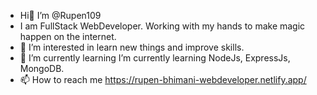 -  Hi👋 I’m @Rupen109
-  I am FullStack WebDeveloper.  Working with my hands to make magic happen on the internet.
- 👀 I’m interested in learn new things and improve skills.
- 🌱 I’m currently learning I’m currently learning NodeJs, ExpressJs, MongoDB.
- 📫 How to reach me https://rupen-bhimani-webdeveloper.netlify.app/

<!---
Rupen109/Rupen109 is a ✨ special ✨ repository because its `README.md` (this file) appears on your GitHub profile.
You can click the Preview link to take a look at your changes.
--->

